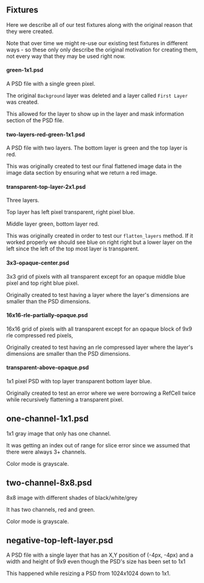 ## Fixtures

Here we describe all of our test fixtures along with the original reason that they were created.

Note that over time we might re-use our existing test fixtures in different ways - so these only
only describe the original motivation for creating them, not every way that they may be used right now.

#### green-1x1.psd

A PSD file with a single green pixel.

The original `Background` layer was deleted and a layer called `First Layer` was created.

This allowed for the layer to show up in the layer and mask information section of the PSD file.

#### two-layers-red-green-1x1.psd

A PSD file with two layers. The bottom layer is green and the top layer is red.

This was originally created to test our final flattened image data in the image data section
by ensuring what we return a red image.

#### transparent-top-layer-2x1.psd

Three layers.

Top layer has left pixel transparent, right pixel blue.

Middle layer green, bottom layer red.

This was originally created in order to test our `flatten_layers` method.
If it worked properly we should see blue on right right but a lower layer on the left
since the left of the top most layer is transparent.

#### 3x3-opaque-center.psd

3x3 grid of pixels with all transparent except for an opaque middle blue pixel and top right blue pixel.

Originally created to test having a layer where the layer's dimensions are smaller than the PSD dimensions.

#### 16x16-rle-partially-opaque.psd

16x16 grid of pixels with all transparent except for an opaque block of 9x9 rle compressed red pixels,

Originally created to test having an rle compressed layer where the layer's dimensions are smaller
than the PSD dimensions.

#### transparent-above-opaque.psd

1x1 pixel PSD with top layer transparent bottom layer blue.

Originally created to test an error where we were borrowing a RefCell twice while recursively flattening a transparent pixel.

## one-channel-1x1.psd

1x1 gray image that only has one channel.

It was getting an index out of range for slice error since we assumed that there were always 3+ channels.

Color mode is grayscale.

## two-channel-8x8.psd

8x8 image with different shades of black/white/grey

It has two channels, red and green.

Color mode is grayscale.

## negative-top-left-layer.psd

A PSD file with a single layer that has an X,Y position of (-4px, -4px) and a width and height of
9x9 even though the PSD's size has been set to 1x1

This happened while resizing a PSD from 1024x1024 down to 1x1.
